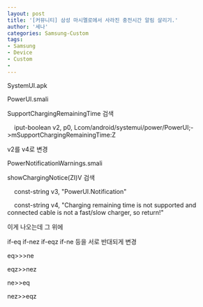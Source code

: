 ```yaml
---
layout: post
title: '[커뮤니티] 삼성 마시멜로에서 사라진 충전시간 알림 살리기.'
author: '세나'
categories: Samsung-Custom
tags:
- Samsung
- Device
- Custom
-
---
```



<script> location.href='https://cafe.naver.com/develoid/696405' ; </script>

<p>SystemUI.apk</p>
<p>PowerUI.smali</p>
<p>SupportChargingRemainingTime 검색</p>
<p>&nbsp;&nbsp;&nbsp; iput-boolean v2, p0, Lcom/android/systemui/power/PowerUI;-&gt;mSupportChargingRemainingTime:Z</p>
<p>v2를 v4로 변경</p>
<p>PowerNotificationWarnings.smali</p>
<p>showChargingNotice(ZI)V 검색</p>
<p>&nbsp;&nbsp;&nbsp; const-string v3, "PowerUI.Notification"</p>
<p>&nbsp;&nbsp;&nbsp; const-string v4, "Charging remaining time is not supported and connected cable is not a fast/slow charger, so return!"</p>
<p>이게 나오는데 그 위에</p>
<p>if-eq if-nez if-eqz if-ne 등을 서로 반대되게 변경</p>
<p>eq&gt;&gt;&gt;ne</p>
<p>eqz&gt;&gt;nez</p>
<p>ne&gt;&gt;eq</p>
<p>nez&gt;&gt;eqz</p>
